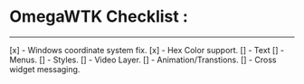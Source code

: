 # OmegaWTK Checklist :

---

[x] - Windows coordinate system fix.
[x] - Hex Color support.
[] - Text
[] - Menus.
[] - Styles.
[] - Video Layer.
[] - Animation/Transtions.
[] - Cross widget messaging.

